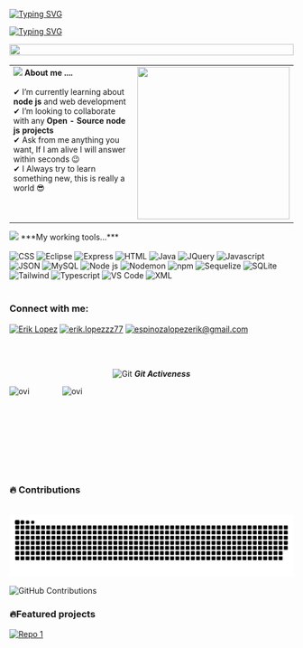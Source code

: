 
<!--
**erikLopez77/erikLopez77** is a ✨ _special_ ✨ repository because its `README.md` (this file) appears on your GitHub profile.

Here are some ideas to get you started:

- 🔭 I’m currently working on ...
- 🌱 I’m currently learning ...
- 👯 I’m looking to collaborate on ...
- 🤔 I’m looking for help with ...
- 💬 Ask me about ...
- 📫 How to reach me: ...
- 😄 Pronouns: ...
- ⚡ Fun fact: ...
-->
<!-- greeting-->
<a href="https://git.io/typing-svg"><img src="https://readme-typing-svg.herokuapp.com?font=Fira+Code&weight=600&size=30&duration=3000&pause=5000&color=851c73&center=true&vCenter=true&width=1000&lines=Hey+there%2C+I'm+Erik+Espinosa+Lopez" alt="Typing SVG" /></a>

<a href="https://git.io/typing-svg"><img src="https://readme-typing-svg.herokuapp.com?font=Fira+Code&weight=400&size=25&duration=3000&pause=5000&color=32A8BBFF&center=true&vCenter=true&width=1000&lines=A+passionate+student+from+Mexico" alt="Typing SVG" /></a> <br>
<!-- greeting-->
<img src="https://i.imgur.com/dBaSKWF.gif" height="20" width="100%"> <br>
<table style="border: none;">
  <tr>
    <!-- left -->
    <td width="70%" valign="top" style="border: none;">
      <img src="https://media.giphy.com/media/iY8CRBdQXODJSCERIr/giphy.gif" width="30px">&nbsp;<strong>About me ....</strong><br><br>
      ✔ I’m currently learning about <strong>node js</strong> and web development<br>
      ✔ I’m looking to collaborate with any <strong>Open - Source node js projects</strong><br>
      ✔ Ask from me anything you want, If I am alive I will answer within seconds 😉<br>
      ✔ I Always try to learn something new, this is really a world 😎<br>
    </td>
    <!-- right -->
    <td width="30%" valign="top" align="right" style="border: none;">
      <img src="https://media.giphy.com/media/QvpqTCiEcwtvx6wwJK/giphy.gif" width="270" height="270">
    </td>
  </tr>
</table>
  <!-- tools -->
<div>
  <img src="https://media.giphy.com/media/iY8CRBdQXODJSCERIr/giphy.gif" width="30px">&nbsp;***My working tools...*** <br> <br>
  <img height="50" title="CSS" src="https://cdn.jsdelivr.net/gh/devicons/devicon@latest/icons/css3/css3-original.svg" />
  <img height="50" title="Eclipse" src="https://cdn.jsdelivr.net/gh/devicons/devicon@latest/icons/eclipse/eclipse-original.svg" /> 
  <img height="50" title="Express" 
   src="https://cdn.jsdelivr.net/gh/devicons/devicon@latest/icons/express/express-original-wordmark.svg" />       
  <img height="50" title="HTML" src="https://cdn.jsdelivr.net/gh/devicons/devicon@latest/icons/html5/html5-original.svg" />
  <img height="50" title="Java" src="https://cdn.jsdelivr.net/gh/devicons/devicon@latest/icons/java/java-original.svg" />
  <img height="50" title="JQuery" src="https://cdn.jsdelivr.net/gh/devicons/devicon@latest/icons/jquery/jquery-original-wordmark.svg" />
  <img height="50" title="Javascript" src="https://cdn.jsdelivr.net/gh/devicons/devicon@latest/icons/javascript/javascript-original.svg" />
  <img height="50" title="JSON" src="https://cdn.jsdelivr.net/gh/devicons/devicon@latest/icons/json/json-plain.svg" />
  <img height="50" title="MySQL" src="https://cdn.jsdelivr.net/gh/devicons/devicon@latest/icons/mysql/mysql-original.svg" />
  <img height="50" title="Node js" src="https://cdn.jsdelivr.net/gh/devicons/devicon@latest/icons/nodejs/nodejs-original-wordmark.svg" />
  <img height="50" title="Nodemon" src="https://cdn.jsdelivr.net/gh/devicons/devicon@latest/icons/nodemon/nodemon-plain.svg" />  
  <img height="50" title="npm" src="https://cdn.jsdelivr.net/gh/devicons/devicon@latest/icons/npm/npm-original-wordmark.svg" />
  <img height="50" title="Sequelize" src="https://cdn.jsdelivr.net/gh/devicons/devicon@latest/icons/sequelize/sequelize-original.svg" />
  <img height="50" title="SQLite" src="https://cdn.jsdelivr.net/gh/devicons/devicon@latest/icons/sqlite/sqlite-original.svg" />
  <img height="50" title="Tailwind" src="https://cdn.jsdelivr.net/gh/devicons/devicon@latest/icons/tailwindcss/tailwindcss-original.svg" />
  <img height="50" title="Typescript" title="css" src="https://cdn.jsdelivr.net/gh/devicons/devicon@latest/icons/typescript/typescript-original.svg" />
  <img height="50" title="VS Code" src="https://cdn.jsdelivr.net/gh/devicons/devicon@latest/icons/vscode/vscode-original.svg" />
  <img height="50" title="XML" src="https://cdn.jsdelivr.net/gh/devicons/devicon@latest/icons/xml/xml-plain.svg" />
</div
<br> <br> 

<h3 align="left">Connect with me:</h3>
<p align="left">
<!--   <a href="https://www.linkedin.com/in/adam-pithewan/" target="blank"><img align="center"
      src="https://raw.githubusercontent.com/rahuldkjain/github-profile-readme-generator/master/src/images/icons/Social/linked-in-alt.svg"
      alt="adam pithewan" height="30" width="40" /></a> -->
  <a href="https://www.facebook.com/erick.espinozalopez.58" target="blank"><img align="center"
      src="https://raw.githubusercontent.com/rahuldkjain/github-profile-readme-generator/master/src/images/icons/Social/facebook.svg"
      alt="Erik Lopez" height="30" width="40" /></a>
  <a href="https://www.instagram.com/erik.lopezzz77/" target="blank"><img align="center"
      src="https://raw.githubusercontent.com/rahuldkjain/github-profile-readme-generator/master/src/images/icons/Social/instagram.svg"
      alt="erik.lopezzz77" height="30" width="40" /></a>
  <a href="espinozalopezerik@gmail.com" target="_blank"><img align="center"
      src="https://cdn-icons-png.flaticon.com/512/281/281769.png"
      alt="espinozalopezerik@gmail.com" height="30" width="40" /></a>
</p>
<br><br>
<p align="center"><img src="https://media.giphy.com/media/W5eoZHPpUx9sapR0eu/giphy.gif" width="30px" alt="Git"/>&nbsp;<i><b>Git Activeness</b></i></p>

<p><img align="left" src="https://github-readme-stats.vercel.app/api/top-langs?username=erikLopez77&show_icons=true&locale=en&layout=compact&theme=chartreuse-dark" alt="ovi" /></p>
<p>&nbsp;<img align="right" src="https://github-readme-stats.vercel.app/api?username=erikLopez77&show_icons=true&locale=en&theme=chartreuse-dark" alt="ovi" width="410" /></p>
<br><br><br><br><br>
<br><br>


### 🔥 Contributions
<br>
<!--snake-->      
<div align="center">
  <a href="https://github.com/erikLopez77/">
    <img src="https://raw.githubusercontent.com/platane/platane/output/github-contribution-grid-snake.svg" 
         alt="snake" width="600" /></a>
</div>

  ![GitHub Contributions](https://github-readme-activity-graph.vercel.app/graph?username=erikLopez77&theme=github-compact)

### 🔥Featured projects
[![Repo 1](https://github-readme-stats.vercel.app/api/pin/?username=erikLopez77&repo=puntoVenta&theme=vision-friendly-dark)](https://github.com/erikLopez77/puntoVenta/settings)
         

